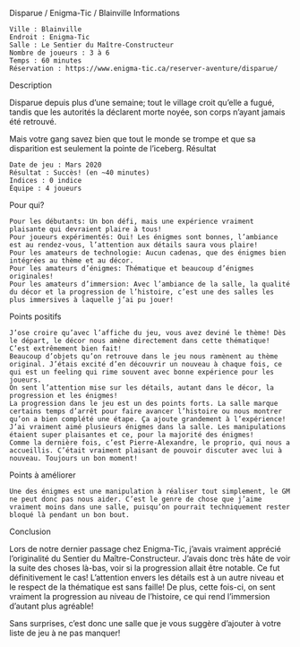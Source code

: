 
Disparue / Enigma-Tic / Blainville
Informations

    Ville : Blainville
    Endroit : Enigma-Tic
    Salle : Le Sentier du Maître-Constructeur
    Nombre de joueurs : 3 à 6
    Temps : 60 minutes
    Réservation : https://www.enigma-tic.ca/reserver-aventure/disparue/

 
Description

Disparue depuis plus d’une semaine; tout le village croit qu’elle a fugué, tandis que les autorités la déclarent morte noyée, son corps n’ayant jamais été retrouvé.

Mais votre gang savez bien que tout le monde se trompe et que sa disparition est seulement la pointe de l’iceberg.
Résultat

    Date de jeu : Mars 2020
    Résultat : Succès! (en ~40 minutes)
    Indices : 0 indice
    Équipe : 4 joueurs

Pour qui?

    Pour les débutants: Un bon défi, mais une expérience vraiment plaisante qui devraient plaire à tous!
    Pour joueurs expérimentés: Oui! Les énigmes sont bonnes, l’ambiance est au rendez-vous, l’attention aux détails saura vous plaire!
    Pour les amateurs de technologie: Aucun cadenas, que des énigmes bien intégrées au thème et au décor.
    Pour les amateurs d’énigmes: Thématique et beaucoup d’énigmes originales!
    Pour les amateurs d’immersion: Avec l’ambiance de la salle, la qualité du décor et la progression de l’histoire, c’est une des salles les plus immersives à laquelle j’ai pu jouer!

 Points positifs

    J’ose croire qu’avec l’affiche du jeu, vous avez deviné le thème! Dès le départ, le décor nous amène directement dans cette thématique! C’est extrêmement bien fait!
    Beaucoup d’objets qu’on retrouve dans le jeu nous ramènent au thème original. J’étais excité d’en découvrir un nouveau à chaque fois, ce qui est un feeling qui rime souvent avec bonne expérience pour les joueurs.
    On sent l’attention mise sur les détails, autant dans le décor, la progression et les énigmes!
    La progression dans le jeu est un des points forts. La salle marque certains temps d’arrêt pour faire avancer l’histoire ou nous montrer qu’on a bien complété une étape. Ça ajoute grandement à l’expérience!
    J’ai vraiment aimé plusieurs énigmes dans la salle. Les manipulations étaient super plaisantes et ce, pour la majorité des énigmes!
    Comme la dernière fois, c’est Pierre-Alexandre, le proprio, qui nous a accueillis. C’était vraiment plaisant de pouvoir discuter avec lui à nouveau. Toujours un bon moment!

Points à améliorer

    Une des énigmes est une manipulation à réaliser tout simplement, le GM ne peut donc pas nous aider. C’est le genre de chose que j’aime vraiment moins dans une salle, puisqu’on pourrait techniquement rester bloqué là pendant un bon bout.

Conclusion

Lors de notre dernier passage chez Enigma-Tic, j’avais vraiment apprécié l’originalité du Sentier du Maître-Constructeur. J’avais donc très hâte de voir la suite des choses là-bas, voir si la progression allait être notable. Ce fut définitivement le cas! L’attention envers les détails est à un autre niveau et le respect de la thématique est sans faille! De plus, cette fois-ci, on sent vraiment la progression au niveau de l’histoire, ce qui rend l’immersion d’autant plus agréable!

Sans surprises, c’est donc une salle que je vous suggère d’ajouter à votre liste de jeu à ne pas manquer!

